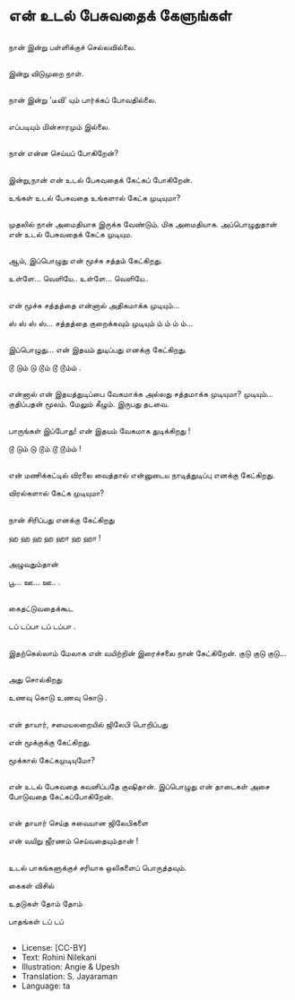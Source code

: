 # என் உடல் பேசுவதைக் கேளுங்கள்

##
நான் இன்று பள்ளிக்குச் செல்லவில்லை. 

##
இன்று விடுமுறை நாள். 

##
நான் இன்று ‘டீவி’ யும் பார்க்கப் போவதில்லை. 

##
எப்படியும் மின்சாரமும் இல்லை. 

##
நான் என்ன செய்யப் போகிறேன்? 

##
இன்று,நான் என் உடல் பேசுவதைக் கேட்கப் போகிறேன். 

உங்கள் உடல் பேசுவதை உங்களால் கேட்க முடியுமா? 

##
முதலில் நான் அமைதியாக இருக்க வேண்டும். மிக அமைதியாக. அப்பொழுதுதான் என் உடல் பேசுவதைக் கேட்க முடியும. 

##
ஆம், இப்பொழுது என் மூச்சு சத்தம் கேட்கிறது. 

உள்ளே... வெளியே.. உள்ளே... வெளியே.. 

##
என் மூச்சு சத்தத்தை என்னால் அதிகமாக்க முடியும்... 

ஸ் ஸ் ஸ் ஸ்... சத்தத்தை குறைக்கவும் முடியும் ம் ம் ம் ம்... 

##
இப்பொழுது... என் இதயம் துடிப்பது எனக்கு கேட்கிறது. 

டூ டும் டு டூம் டூ டூம்ம் .

##
என்னால் என் இதயத்துடிப்பை வேகமாக்க அல்லது சத்தமாக்க முடியுமா? முடியும்... குதிப்பதன் மூலம்.  மேலும் கீழும். இருபது தடவை.

##
பாருங்கள் இப்போது! என் இதயம் வேகமாக துடிக்கிறது ! 

டூ டும் டு டூம் டூ டூம்ம் !

##
என் மணிக்கட்டில் விரலை வைத்தால் என்னுடைய நாடித்துடிப்பு எனக்கு கேட்கிறது.

விரல்களால் கேட்க முடியுமா?

##
நான் சிரிப்பது எனக்கு கேட்கிறது 

ஹ ஹ ஹ ஹ ஹா ஹ ஹா !

##
அழுவதும்தான் 

பூ... ஊ... ஊ.. .

##
கைதட்டுவதைக்கூட 

டப் டப்பா டப் டப்பா .

##
இதற்கெல்லாம் மேலாக என் வயிற்றின் இரைச்சலை நான் கேட்கிறேன். குடு குடு குடு... 

##
அது சொல்கிறது 

உணவு கொடு உணவு கொடு .

##
என் தாயார், சமையலறையில் ஜிலேபி பொறிப்பது 

என் மூக்குக்கு கேட்கிறது.

மூக்கால் கேட்கமுடியுமோ? 

##
என் உடல் பேசுவதை கவனிப்பதே குஷிதான். இப்பொழுது என் தாடைகள் அசை போடுவதை கேட்கப்போகிறேன். 

##
என் தாயார் செய்த சுவையான ஜிலேபிகளை 

என் வயிறு ஜீரணம் செய்வதையும்தான் ! 

##
உடல் பாகங்களுக்குச் சரியாக ஒலிகளைப் பொருத்தவும். 

கைகள்                  விசில்         

உதடுகள்            தோம் தோம்

பாதங்கள்             டப் டப் 

##
* License: [CC-BY]
* Text: Rohini Nilekani
* Illustration: Angie & Upesh
* Translation: S. Jayaraman
* Language: ta
